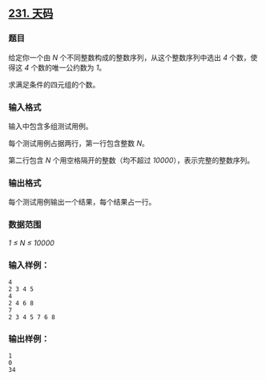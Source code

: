 ## [231. 天码](https://www.acwing.com/problem/content/233/)

### 题目

给定你一个由 *N* 个不同整数构成的整数序列，从这个整数序列中选出 *4* 个数，使得这 *4* 个数的唯一公约数为 *1*。

求满足条件的四元组的个数。

### 输入格式

输入中包含多组测试用例。

每个测试用例占据两行，第一行包含整数 *N*。

第二行包含 *N* 个用空格隔开的整数（均不超过 *10000*），表示完整的整数序列。

### 输出格式

每个测试用例输出一个结果，每个结果占一行。

### 数据范围

*1 ≤ N ≤ 10000*

### 输入样例：

```
4
2 3 4 5
4
2 4 6 8
7
2 3 4 5 7 6 8
```

### 输出样例：

```
1
0
34
```
